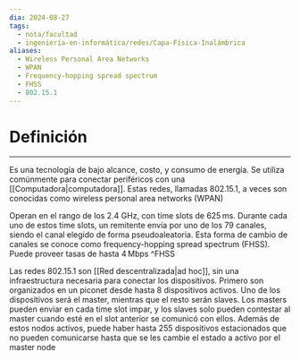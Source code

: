 ```yaml
---
dia: 2024-08-27
tags:
  - nota/facultad
  - ingeniería-en-informática/redes/Capa-Física-Inalámbrica
aliases:
  - Wireless Personal Area Networks
  - WPAN
  - Frequency-hopping spread spectrum
  - FHSS
  - 802.15.1
---
```

# Definición
---
Es una tecnología de bajo alcance, costo, y consumo de energía. Se utiliza comúnmente para conectar periféricos con una [[Computadora|computadora]]. Estas redes, llamadas 802.15.1, a veces son conocidas como wireless personal area networks (WPAN)

Operan en el rango de los 2.4 GHz, con time slots de 625 ms. Durante cada uno de estos time slots, un remitente envía por uno de los 79 canales, siendo el canal elegido de forma pseudoaleatoria. Esta forma de cambio de canales se conoce como frequency-hopping spread spectrum (FHSS). Puede proveer tasas de hasta 4 Mbps ^FHSS

Las redes 802.15.1 son [[Red descentralizada|ad hoc]], sin una infraestructura necesaria para conectar los dispositivos. Primero son organizados en un piconet desde hasta 8 dispositivos activos. Uno de los dispositivos será el master, mientras que el resto serán slaves. Los masters pueden enviar en cada time slot impar, y los slaves solo pueden contestar al master cuando esté en el slot anterior se comunicó con ellos. Además de estos nodos activos, puede haber hasta 255 dispositivos estacionados que no pueden comunicarse hasta que se les cambie el estado a activo por el master node